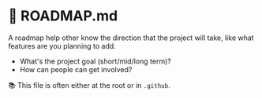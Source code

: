 # 🍒 ROADMAP.md

<div class="row row-cols-md-2"><div>

A roadmap help other know the direction that the project will take, like what features are you planning to add.

* What's the project goal (short/mid/long term)?
* How can people can get involved?
</div><div>

📚 This file is often either at the root or in `.github`.
</div></div>